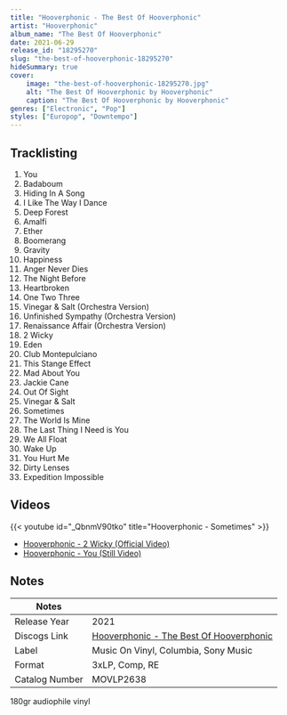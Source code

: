 ```yaml
---
title: "Hooverphonic - The Best Of Hooverphonic"
artist: "Hooverphonic"
album_name: "The Best Of Hooverphonic"
date: 2021-06-29
release_id: "18295270"
slug: "the-best-of-hooverphonic-18295270"
hideSummary: true
cover:
    image: "the-best-of-hooverphonic-18295270.jpg"
    alt: "The Best Of Hooverphonic by Hooverphonic"
    caption: "The Best Of Hooverphonic by Hooverphonic"
genres: ["Electronic", "Pop"]
styles: ["Europop", "Downtempo"]
---
```


## Tracklisting
1. You
2. Badaboum
3. Hiding In A Song
4. I Like The Way I Dance
5. Deep Forest
6. Amalfi
7. Ether
8. Boomerang
9. Gravity
10. Happiness
11. Anger Never Dies
12. The Night Before
13. Heartbroken
14. One Two Three
15. Vinegar & Salt (Orchestra Version)
16. Unfinished Sympathy (Orchestra Version)
17. Renaissance Affair (Orchestra Version)
18. 2 Wicky
19. Eden
20. Club Montepulciano
21. This Stange Effect
22. Mad About You
23. Jackie Cane
24. Out Of Sight
25. Vinegar & Salt
26. Sometimes
27. The World Is Mine
28. The Last Thing I Need is You
29. We All Float
30. Wake Up
31. You Hurt Me
32. Dirty Lenses
33. Expedition Impossible

## Videos
{{< youtube id="_QbnmV90tko" title="Hooverphonic - Sometimes" >}}
- [Hooverphonic - 2 Wicky (Official Video)](https://www.youtube.com/watch?v=dppcuKJrqbE)
- [Hooverphonic - You (Still Video)](https://www.youtube.com/watch?v=wplXFoN_RQg)


## Notes

| Notes          |             |
| ---------------| ----------- |
| Release Year   | 2021 |
| Discogs Link   | [Hooverphonic - The Best Of Hooverphonic](https://www.discogs.com/release/18295270-Hooverphonic-The-Best-Of-Hooverphonic) |
| Label          | Music On Vinyl, Columbia, Sony Music |
| Format         | 3xLP, Comp, RE |
| Catalog Number | MOVLP2638 |

180gr audiophile vinyl 

